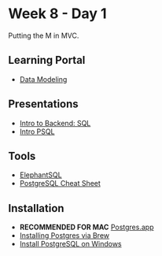# Week 8 - Day 1

Putting the M in MVC.

## Learning Portal

* [Data Modeling](https://learn.digitalcrafts.com/immersive/lessons/databases/data-modeling/#learning-objectives)

## Presentations

* [Intro to Backend: SQL](https://docs.google.com/presentation/d/1fNRy3KKX59e7kz3Bff6kMZ-AHw9KnFnbN7K4xHyOFjk/)
* [Intro PSQL](https://docs.google.com/presentation/d/1oXa6l6Mtzudh1e4_Nszfai7-Ona4tjVA4Kq9Mh1KW3Q/)

## Tools

* [ElephantSQL](https://www.elephantsql.com/)
* [PostgreSQL Cheat Sheet](./PostgreSQL-Cheat-Sheet.pdf)

## Installation

* __RECOMMENDED FOR MAC__ [Postgres.app](https://postgresapp.com/downloads.html)
* [Installing Postgres via Brew](https://gist.github.com/ibraheem4/ce5ccd3e4d7a65589ce84f2a3b7c23a3)
* [Install PostgreSQL on Windows](https://www.postgresqltutorial.com/install-postgresql/)